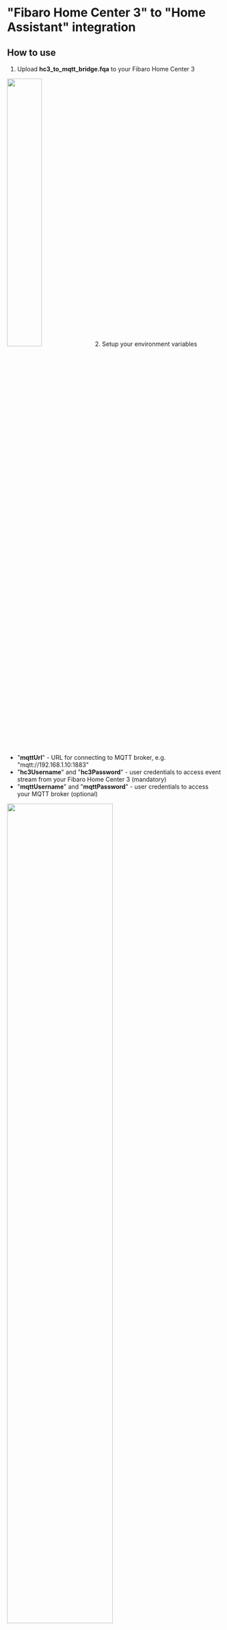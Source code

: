 # "Fibaro Home Center 3" to "Home Assistant" integration

## How to use
1. Upload **hc3_to_mqtt_bridge.fqa** to your Fibaro Home Center 3
<img src="https://user-images.githubusercontent.com/1070777/129612383-ae2d0190-b616-45f9-91de-b0cbbfedf79a.png" width="40%" height="40%">
2. Setup your environment variables
<ul>
  <li> "<b>mqttUrl</b>" - URL for connecting to MQTT broker, e.g. "mqtt://192.168.1.10:1883"</li>
  <li> "<b>hc3Username</b>" and "<b>hc3Password</b>" - user credentials to access event stream from your Fibaro Home Center 3 (mandatory)</li>
  <li> "<b>mqttUsername</b>" and "<b>mqttPassword</b>" - user credentials to access your MQTT broker (optional)</li>
</ul>
     <img src="https://user-images.githubusercontent.com/1070777/129613646-5c762c8e-e39e-4173-8741-723abe4337e2.png" width="70%" height="70%">

## Device support
   * sensors - Fibaro Motion Sensor, Fibaro Universal Sensor, Fibaro Flood Sensor, Fibaro Smoke/Fire Sensor, most of the generic temperature/humidity/brightness/etc sensors
   * switches - Fibaro Relay Switch, Fibaro Dimmer
   * thermostat - Connect Home CH-2xx (not recommended for purchase) 
   * shutters - Fibaro Shutter

## Your donations are welcome!
[![paypal](https://www.paypalobjects.com/en_US/i/btn/btn_donateCC_LG.gif)](https://www.paypal.com/donate?hosted_button_id=7FXBMQKCWESLN).
\
\
I can add new device support with buying new hardware for testing and allocating more time on programming during weekends.
\
\
Note: I'm using my mother's PayPal because (a) I'd like to support my parents ;-) (b) I'm located in Ukraine and technically not able to get direct donations, and my mother is located Germany where PayPal payments work like a charm
